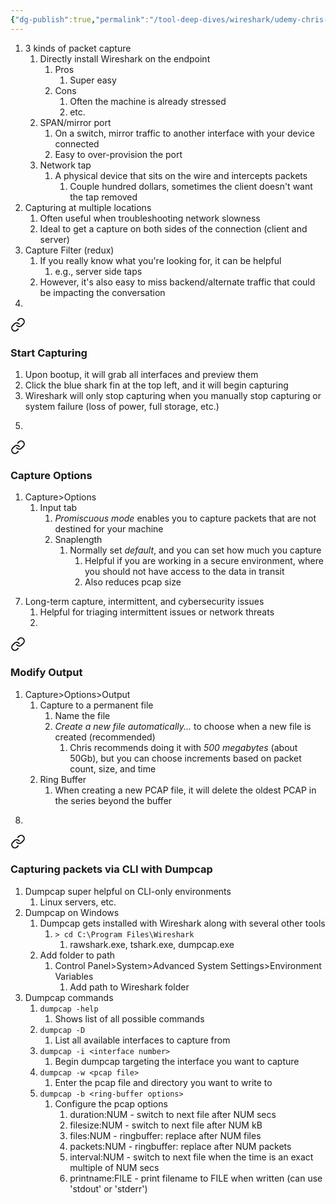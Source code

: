 ```yaml
---
{"dg-publish":true,"permalink":"/tool-deep-dives/wireshark/udemy-chris-greer/s5-capturing-packets/"}
---
```


1. 3 kinds of packet capture
	1. Directly install Wireshark on the endpoint
		1. Pros
			1. Super easy
		2. Cons
			1. Often the machine is already stressed
			2. etc.
	2. SPAN/mirror port
		1. On a switch, mirror traffic to another interface with your device connected
		2. Easy to over-provision the port
	3. Network tap
		1. A physical device that sits on the wire and intercepts packets
			1. Couple hundred dollars, sometimes the client doesn't want the tap removed
2. Capturing at multiple locations
	1. Often useful when troubleshooting network slowness
	2. Ideal to get a capture on both sides of the connection (client and server)
3. Capture Filter (redux)
	1. If you really know what you're looking for, it can be helpful
		1. e.g., server side taps
	2. However, it's also easy to miss backend/alternate traffic that could be impacting the conversation
4. 
<div class="transclusion internal-embed is-loaded"><a class="markdown-embed-link" href="/tool-deep-dives/wireshark/guides/capture-traffic-with-wireshark/#start-capturing" aria-label="Open link"><svg xmlns="http://www.w3.org/2000/svg" width="24" height="24" viewBox="0 0 24 24" fill="none" stroke="currentColor" stroke-width="2" stroke-linecap="round" stroke-linejoin="round" class="svg-icon lucide-link"><path d="M10 13a5 5 0 0 0 7.54.54l3-3a5 5 0 0 0-7.07-7.07l-1.72 1.71"></path><path d="M14 11a5 5 0 0 0-7.54-.54l-3 3a5 5 0 0 0 7.07 7.07l1.71-1.71"></path></svg></a><div class="markdown-embed">



### Start Capturing
1. Upon bootup, it will grab all interfaces and preview them
2. Click the blue shark fin at the top left, and it will begin capturing
3. Wireshark will only stop capturing when you manually stop capturing or system failure (loss of power, full storage, etc.)


</div></div>

5. 
<div class="transclusion internal-embed is-loaded"><a class="markdown-embed-link" href="/tool-deep-dives/wireshark/guides/capture-traffic-with-wireshark/#capture-options" aria-label="Open link"><svg xmlns="http://www.w3.org/2000/svg" width="24" height="24" viewBox="0 0 24 24" fill="none" stroke="currentColor" stroke-width="2" stroke-linecap="round" stroke-linejoin="round" class="svg-icon lucide-link"><path d="M10 13a5 5 0 0 0 7.54.54l3-3a5 5 0 0 0-7.07-7.07l-1.72 1.71"></path><path d="M14 11a5 5 0 0 0-7.54-.54l-3 3a5 5 0 0 0 7.07 7.07l1.71-1.71"></path></svg></a><div class="markdown-embed">



### Capture Options
1. Capture>Options
	1. Input tab
		1. *Promiscuous mode* enables you to capture packets that are not destined for your machine
		2. Snaplength
			1. Normally set *default*, and you can set how much you capture
				1. Helpful if you are working in a secure environment, where you should not have access to the data in transit
				2. Also reduces pcap size


</div></div>

7. Long-term capture, intermittent, and cybersecurity issues
	1. Helpful for triaging intermittent issues or network threats
	2. 
<div class="transclusion internal-embed is-loaded"><a class="markdown-embed-link" href="/tool-deep-dives/wireshark/guides/capture-traffic-with-wireshark/#modify-output" aria-label="Open link"><svg xmlns="http://www.w3.org/2000/svg" width="24" height="24" viewBox="0 0 24 24" fill="none" stroke="currentColor" stroke-width="2" stroke-linecap="round" stroke-linejoin="round" class="svg-icon lucide-link"><path d="M10 13a5 5 0 0 0 7.54.54l3-3a5 5 0 0 0-7.07-7.07l-1.72 1.71"></path><path d="M14 11a5 5 0 0 0-7.54-.54l-3 3a5 5 0 0 0 7.07 7.07l1.71-1.71"></path></svg></a><div class="markdown-embed">



### Modify Output
1. Capture>Options>Output
	1. Capture to a permanent file
		1. Name the file
		2. *Create a new file automatically...* to choose when a new file is created (recommended)
			1. Chris recommends doing it with *500* *megabytes* (about 50Gb), but you can choose increments based on packet count, size, and time
	2. Ring Buffer
		1. When creating a new PCAP file, it will delete the oldest PCAP in the series beyond the buffer


</div></div>

8. 
<div class="transclusion internal-embed is-loaded"><a class="markdown-embed-link" href="/tool-deep-dives/wireshark/guides/dumpcap/" aria-label="Open link"><svg xmlns="http://www.w3.org/2000/svg" width="24" height="24" viewBox="0 0 24 24" fill="none" stroke="currentColor" stroke-width="2" stroke-linecap="round" stroke-linejoin="round" class="svg-icon lucide-link"><path d="M10 13a5 5 0 0 0 7.54.54l3-3a5 5 0 0 0-7.07-7.07l-1.72 1.71"></path><path d="M14 11a5 5 0 0 0-7.54-.54l-3 3a5 5 0 0 0 7.07 7.07l1.71-1.71"></path></svg></a><div class="markdown-embed">




### Capturing packets via CLI with Dumpcap
1. Dumpcap super helpful on CLI-only environments
	1. Linux servers, etc.
2. Dumpcap on Windows
	1. Dumpcap gets installed with Wireshark along with several other tools
		1. `> cd C:\Program Files\Wireshark`
			1. rawshark.exe, tshark.exe, dumpcap.exe
	2. Add folder to path
		1. Control Panel>System>Advanced System Settings>Environment Variables
			1. Add path to Wireshark folder
3. Dumpcap commands
	1. `dumpcap -help`
		1. Shows list of all possible commands
	2. `dumpcap -D`
		1. List all available interfaces to capture from
	3. `dumpcap -i <interface number>`
		1. Begin dumpcap targeting the interface you want to capture
	4. `dumpcap -w <pcap file>`
		1. Enter the pcap file and directory you want to write to
	5. `dumpcap -b <ring-buffer options>`
		1. Configure the pcap options
			1. duration:NUM - switch to next file after NUM secs
			2. filesize:NUM - switch to next file after NUM kB
			3. files:NUM - ringbuffer: replace after NUM files
			4. packets:NUM - ringbuffer: replace after NUM packets
			5. interval:NUM - switch to next file when the time is an exact multiple of NUM secs
			6. printname:FILE - print filename to FILE when written (can use 'stdout' or 'stderr')

</div></div>
